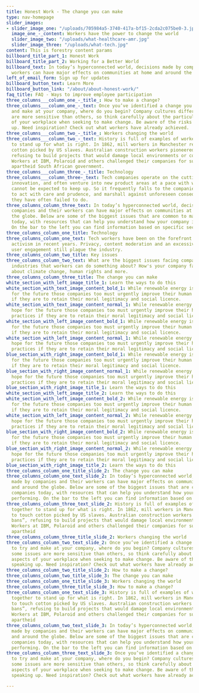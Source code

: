 ```yaml
---
title: Honest Work - The change you can make
type: nav-homepage
slider_images:
- slider_image_one: "/uploads/705984a5-3740-417a-bf15-2cda2c075be0-3.jpg"
  image_one_-_content: Workers have the power to change the world
  slider_image_two: "/uploads/what-healthcare-amr.jpg"
  slider_image_three: "/uploads/what-tech.jpg"
content: This is forestry content params
billboard_title_part_1: Honest Work
billboard_title_part_2: Working for a Better World
billboard_text: In today’s hyperconnected world, decisions made by companies and their
  workers can have major effects on communities at home and around the globe.
left_of_email_form: Sign up for updates
billboard_button_text: Learn More
billboard_button_link: "/about/about-honest-work/"
faq_title: FAQ - Ways to improve employee participation
three_columns___column_one_-_title_: How to make a change?
three_columns___column_one_-_text: Once you’ve identified a change you’d like to try
  and make at your company, where do you begin? Company cultures differ and some issues
  are more sensitive than others, so think carefully about the particular aspects
  of your workplace when seeking to make change. Be aware of the risks of speaking
  up. Need inspiration? Check out what workers have already achieved.
three_columns___column_two_-_title_: Workers changing the world
three_columns___column_two_-_text: History is full of examples of workers coming together
  to stand up for what is right. In 1862, mill workers in Manchester refused to touch
  cotton picked by US slaves. Australian construction workers pioneered “green bans”,
  refusing to build projects that would damage local environments or communities.
  Workers at IBM, Polaroid and others challenged their companies for supplying the
  apartheid South African government.
three_columns___column_three_-_title: Technology
three_columns___column_three-_text: Tech companies operate on the cutting edge of
  innovation, and often venture into new product areas at a pace with which regulation
  cannot be expected to keep up. So it frequently falls to the companies themselves
  to act with care and prudence, and marshall against unforeseen consequences; something
  they have often failed to do.
three_columns_column_three_text: In today’s hyperconnected world, decisions made by
  companies and their workers can have major effects on communities at home and around
  the globe. Below are some of the biggest issues that are common to many companies
  today, with resources that can help you understand how your company is performing.
  On the bar to the left you can find information based on specific sectors.
three_columns_column_one_title: Technology
three_columns_column_one_text: Tech workers have been on the forefront of employee
  activism in recent years. Privacy, content moderation and an excessive focus on
  user engagement still plague the industry.
three_columns_column_two_title: Key issues
three_columns_column_two_text: What are the biggest issues facing companies across
  industries that workers can do something about? How's your company faring? Learn
  about climate change, human rights and more.
three_columns_column_three_title: The change you can make
white_section_with_left_image_title_1: Learn the ways to do this
white_section_with_text_image_content_bold_1: While renewable energy is our best hope
  for the future those companies too must urgently improve their human rights practices
  if they are to retain their moral legitimacy and social licence.
white_section_with_text_image_content_normal_1: While renewable energy is our best
  hope for the future those companies too must urgently improve their human rights
  practices if they are to retain their moral legitimacy and social licence.
white_section_with_left_image_content_bold_1: While renewable energy is our best hope
  for the future those companies too must urgently improve their human rights practices
  if they are to retain their moral legitimacy and social licence.
white_section_with_left_image_content_normal_1: While renewable energy is our best
  hope for the future those companies too must urgently improve their human rights
  practices if they are to retain their moral legitimacy and social licence.
blue_section_with_right_image_content_bold_1: While renewable energy is our best hope
  for the future those companies too must urgently improve their human rights practices
  if they are to retain their moral legitimacy and social licence.
blue_section_with_right_image_content_normal_1: While renewable energy is our best
  hope for the future those companies too must urgently improve their human rights
  practices if they are to retain their moral legitimacy and social licence.
blue_section_with_right_image_title_1: Learn the ways to do this
white_section_with_left_image_title_2: Learn the ways to do this
white_section_with_left_image_content_bold_2: While renewable energy is our best hope
  for the future those companies too must urgently improve their human rights practices
  if they are to retain their moral legitimacy and social licence.
white_section_with_left_image_content_normal_2: While renewable energy is our best
  hope for the future those companies too must urgently improve their human rights
  practices if they are to retain their moral legitimacy and social licence.
blue_section_with_right_image_content_bold_2: While renewable energy is our best hope
  for the future those companies too must urgently improve their human rights practices
  if they are to retain their moral legitimacy and social licence.
blue_section_with_right_image_content_normal_2: While renewable energy is our best
  hope for the future those companies too must urgently improve their human rights
  practices if they are to retain their moral legitimacy and social licence.
blue_section_with_right_image_title_2: Learn the ways to do this
three_columns_column_one_title_slide_2: The change you can make
three_columns_column_one_text_slide_2: In today’s hyperconnected world, decisions
  made by companies and their workers can have major effects on communities at home
  and around the globe. Below are some of the biggest issues that are common to many
  companies today, with resources that can help you understand how your company is
  performing. On the bar to the left you can find information based on specific sectors.
three_columns_column_three_text_slide_2: History is full of examples of workers coming
  together to stand up for what is right. In 1862, mill workers in Manchester refused
  to touch cotton picked by US slaves. Australian construction workers pioneered “green
  bans”, refusing to build projects that would damage local environments or communities.
  Workers at IBM, Polaroid and others challenged their companies for supplying the
  apartheid
three_columns_column_three_title_slide_2: Workers changing the world
three_columns_column_two_text_slide_2: Once you’ve identified a change you’d like
  to try and make at your company, where do you begin? Company cultures differ and
  some issues are more sensitive than others, so think carefully about the particular
  aspects of your workplace when seeking to make change. Be aware of the risks of
  speaking up. Need inspiration? Check out what workers have already achieved.
three_columns_column_two_title_slide_2: How to make a change?
three_columns_column_two_title_slide_3: The change you can make
three_columns_column_one_title_slide_3: Workers changing the world
three_columns_column_three_title_slide_3: How to make a change?
three_columns_column_one_text_slide_3: History is full of examples of workers coming
  together to stand up for what is right. In 1862, mill workers in Manchester refused
  to touch cotton picked by US slaves. Australian construction workers pioneered “green
  bans”, refusing to build projects that would damage local environments or communities.
  Workers at IBM, Polaroid and others challenged their companies for supplying the
  apartheid
three_columns_column_two_text_slide_3: In today’s hyperconnected world, decisions
  made by companies and their workers can have major effects on communities at home
  and around the globe. Below are some of the biggest issues that are common to many
  companies today, with resources that can help you understand how your company is
  performing. On the bar to the left you can find information based on specific sectors.
three_columns_column_three_text_slide_3: Once you’ve identified a change you’d like
  to try and make at your company, where do you begin? Company cultures differ and
  some issues are more sensitive than others, so think carefully about the particular
  aspects of your workplace when seeking to make change. Be aware of the risks of
  speaking up. Need inspiration? Check out what workers have already achieved.

---
```


